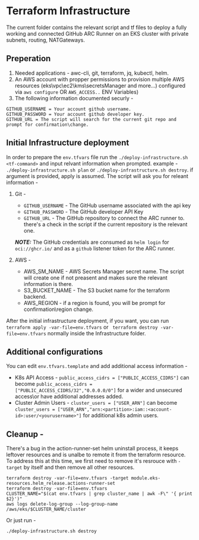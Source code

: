 # Terraform Infrastructure  
  
The current folder contains the relevant script and tf files to deploy a fully working and connected GitHub ARC Runner on an EKS cluster with private subnets, routing,  NATGateways.

## Preperation  

1. Needed applications - awc-cli, git, terraform, jq, kubectl, helm.
2. An AWS account with propper permissions to provision multiple AWS resources (eks\vpc\ec2\kms\secretsManager and more...) configured via `aws configure` OR `AWS_ACCESS..` ENV Variables)
3. The following information documented securly - 
```
GITHUB_USERNAME = Your account github username.
GITHUB_PASSWORD = Your account github developer key.
GITHUB_URL = The script will search for the current git repo and prompt for confirmation\change. 
```  

## Initial Infrastructure deployment

In order to prepare the `env.tfvars` file run the `./deploy-infrastructure.sh <tf-command>` and input relvant information when prompted. example - `./deploy-infrastructure.sh plan` or `./deploy-infrastructure.sh destroy`. if argument is provided, apply is assumed. 
The script will ask you for releant information - 
1. Git - 
    * `GITHUB_USERNAME` - The GitHub username associated with the api key
    * `GITHUB_PASSWORD` - The GitHub developer API Key
    * `GITHUB_URL` - The GitHub repository to connect the ARC runner to. there's a check in the script if the current repository is the relevant one.  

    **_NOTE:_** The GitHub credentials are consumed as `helm login` for `oci://ghcr.io/` and as a `github` listener token for the ARC runner. 
2. AWS -
    * AWS_SM_NAME - AWS Secrets Manager secret name. The script will create one if not preasent and makes sure the relevant information is there.
    * S3_BUCKET_NAME - The S3 bucket name for the terraform backend. 
    * AWS_REGION - if a region is found, you will be prompt for confirmation\region change.

After the initial infrastructure deployment, if you want, you can run `terraform apply -var-file=env.tfvars` or ` terraform destroy -var-file=env.tfvars` normally inside the Infrastructure folder. 

## Additional configurations  
You can edit `env.tfvars.template` and add additional access information -   
* K8s API Access - `public_access_cidrs = ["PUBLIC_ACCESS_CIDRS"]` can become `public_access_cidrs = ["PUBLIC_ACCESS_CIDRS/32","0.0.0.0/0"]` for a wider and unsecured access\or have additional addresses added. 
* Cluster Admin Users - `cluster_users = ["USER_ARN"]` can become `cluster_users = ["USER_ARN","arn:<partition>:iam::<account-id>:user/<yourusername>"]` for additional k8s admin users. 


## Cleanup -

There's a bug in the action-runner-set helm uninstall process, it keeps leftover resources and is unalbe to remote it from the terraform resource.  
To address this at this time, we first need to remove it's resrouce with `-target` by itself and then remove all other resources.

```
terraform destroy -var-file=env.tfvars -target module.eks-resources.helm_release.actions-runner-set
terraform destroy -var-file=env.tfvars
CLUSTER_NAME="$(cat env.tfvars | grep cluster_name | awk -F\" '{ print $2}')"
aws logs delete-log-group --log-group-name /aws/eks/$CLUSTER_NAME/cluster
```
Or just run - 
```
./deploy-infrastructure.sh destroy
```
